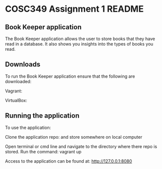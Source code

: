 # COSC349 Assignment 1 README

## Book Keeper application

The Book Keeper application allows the user to store books that they have read in a database. It also shows you insights into the types of books you read.

## Downloads

To run the Book Keeper application ensure that the following are downloaded:

Vagrant:

VirtualBox:

## Running the application

To use the application:

Clone the application repo:
and store somewhere on local computer

Open terminal or cmd line and navigate to the directory where there repo is stored.
Run the command: vagrant up

Access to the application can be found at: http://127.0.0.1:8080


